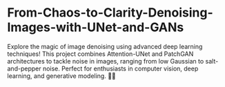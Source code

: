 # From-Chaos-to-Clarity-Denoising-Images-with-UNet-and-GANs
Explore the magic of image denoising using advanced deep learning techniques! This project combines Attention-UNet and PatchGAN architectures to tackle noise in images, ranging from low Gaussian to salt-and-pepper noise. Perfect for enthusiasts in computer vision, deep learning, and generative modeling. 🚀✨
